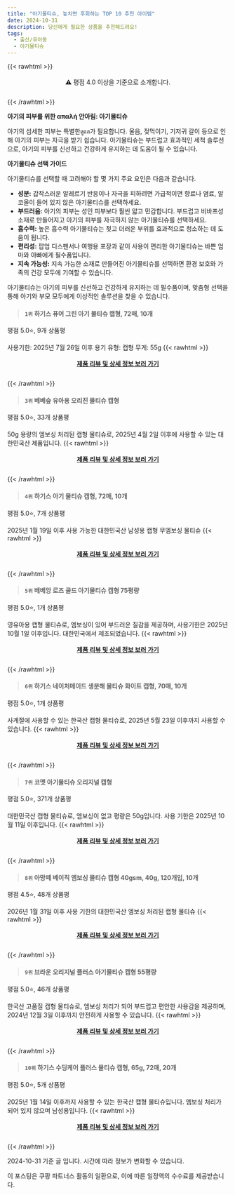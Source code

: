 ```yaml
---
title: "아기물티슈, 놓치면 후회하는 TOP 10 추천 아이템"
date: 2024-10-31
description: 당신에게 필요한 상품을 추천해드려요!
tags:
  - 출산/유아동
  - 아기물티슈
---
```

{{< rawhtml >}}<div class="toc" style="text-align: center; height: 50px; line-height: 2;">  <p>⚠️ 평점 4.0 이상을 기준으로 소개합니다.<br></p></div> {{< /rawhtml >}}

**아기의 피부를 위한 απαλή 안아림: 아기물티슈**

아기의 섬세한 피부는 특별한ดูแล가 필요합니다. 울음, 젖먹이기, 기저귀 갈이 등으로 인해 아기의 피부는 자극을 받기 쉽습니다. 아기물티슈는 부드럽고 효과적인 세척 솔루션으로, 아기의 피부를 신선하고 건강하게 유지하는 데 도움이 될 수 있습니다.

**아기물티슈 선택 가이드**

아기물티슈를 선택할 때 고려해야 할 몇 가지 주요 요인은 다음과 같습니다.

* **성분:** 갑작스러운 알레르기 반응이나 자극을 피하려면 가급적이면 향료나 염료, 알코올이 들어 있지 않은 아기물티슈를 선택하세요.
* **부드러움:** 아기의 피부는 성인 피부보다 훨씬 얇고 민감합니다. 부드럽고 비바프성 소재로 만들어지고 아기의 피부를 자극하지 않는 아기물티슈를 선택하세요.
* **흡수력:** 높은 흡수력 아기물티슈는 젖고 더러운 부위를 효과적으로 청소하는 데 도움이 됩니다.
* **편리성:** 팝업 디스펜서나 여행용 포장과 같이 사용이 편리한 아기물티슈는 바쁜 엄마와 아빠에게 필수품입니다.
* **지속 가능성:** 지속 가능한 소재로 만들어진 아기물티슈를 선택하면 환경 보호와 가족의 건강 모두에 기여할 수 있습니다.

아기물티슈는 아기의 피부를 신선하고 건강하게 유지하는 데 필수품이며, 맞춤형 선택을 통해 아기와 부모 모두에게 이상적인 솔루션을 찾을 수 있습니다.


>#### `1위` 하기스 퓨어 그린 아기 물티슈 캡형, 72매, 10개
평점 5.0⭐, 9개 상품평

사용기한: 2025년 7월 26일 이후
용기 유형: 캡형
무게: 55g
{{< rawhtml >}}<div class="toc" style="text-align: center; height: 50px; line-height: 2;"><p><b><a href="https://link.coupang.com/re/AFFSDP?lptag=AF5033054&pageKey=6615096004&itemId=15016467162&vendorItemId=82239205259&traceid=V0-153-aa1e39e945998954&clickBeacon=4461bd50-9787-11ef-aea1-0a36d961c862%7E3&requestid=20241031215429455320492389&token=31850C%7CMIXED">제품 리뷰 및 상세 정보 보러 가기</a></b><br></p> </div>{{< /rawhtml >}}

>#### `3위` 베베숲 유아용 오리진 물티슈 캡형
평점 5.0⭐, 33개 상품평

50g 용량의 엠보싱 처리된 캡형 물티슈로, 2025년 4월 2일 이후에 사용할 수 있는 대한민국산 제품입니다.
{{< rawhtml >}}<div class="toc" style="text-align: center; height: 50px; line-height: 2;"><p><b><a href="https://link.coupang.com/re/AFFSDP?lptag=AF5033054&pageKey=7455919074&itemId=18854921300&vendorItemId=85984112985&traceid=V0-153-31420e7ffc684935&requestid=20241031215429455320492389&token=31850C%7CMIXED">제품 리뷰 및 상세 정보 보러 가기</a></b><br></p> </div>{{< /rawhtml >}}

>#### `4위` 하기스 아기 물티슈 캡형, 72매, 10개
평점 5.0⭐, 7개 상품평

2025년 1월 19일 이후 사용 가능한 대한민국산 남성용 캡형 무엠보싱 물티슈
{{< rawhtml >}}<div class="toc" style="text-align: center; height: 50px; line-height: 2;"><p><b><a href="https://link.coupang.com/re/AFFSDP?lptag=AF5033054&pageKey=7704383453&itemId=20635965842&vendorItemId=79653010332&traceid=V0-153-fb581cf2aded85cf&clickBeacon=4461bd50-9787-11ef-b887-da5fae72999e%7E3&requestid=20241031215429455320492389&token=31850C%7CMIXED">제품 리뷰 및 상세 정보 보러 가기</a></b><br></p> </div>{{< /rawhtml >}}

>#### `5위` 베베앙 로즈 골드 아기물티슈 캡형 75평량
평점 5.0⭐, 1개 상품평

영유아용 캡형 물티슈로, 엠보싱이 있어 부드러운 질감을 제공하며, 사용기한은 2025년 10월 1일 이후입니다. 대한민국에서 제조되었습니다.
{{< rawhtml >}}<div class="toc" style="text-align: center; height: 50px; line-height: 2;"><p><b><a href="https://link.coupang.com/re/AFFSDP?lptag=AF5033054&pageKey=8165967338&itemId=23301998082&vendorItemId=90334050278&traceid=V0-153-4ecac9e9ce0c47bd&requestid=20241031215429455320492389&token=31850C%7CMIXED">제품 리뷰 및 상세 정보 보러 가기</a></b><br></p> </div>{{< /rawhtml >}}

>#### `6위` 하기스 네이처메이드 생분해 물티슈 화이트 캡형, 70매, 10개
평점 5.0⭐, 1개 상품평

사계절에 사용할 수 있는 한국산 캡형 물티슈로, 2025년 5월 23일 이후까지 사용할 수 있습니다.
{{< rawhtml >}}<div class="toc" style="text-align: center; height: 50px; line-height: 2;"><p><b><a href="https://link.coupang.com/re/AFFSDP?lptag=AF5033054&pageKey=6134786293&itemId=11724201575&vendorItemId=78998287284&traceid=V0-153-f879c6b78b5d5cd8&clickBeacon=4461bd50-9787-11ef-bbc9-14ced8ab5ed8%7E3&requestid=20241031215429455320492389&token=31850C%7CMIXED">제품 리뷰 및 상세 정보 보러 가기</a></b><br></p> </div>{{< /rawhtml >}}

>#### `7위` 코멧 아기물티슈 오리지널 캡형
평점 5.0⭐, 371개 상품평

대한민국산 캡형 물티슈로, 엠보싱이 없고 평량은 50g입니다. 사용 기한은 2025년 10월 11일 이후입니다.
{{< rawhtml >}}<div class="toc" style="text-align: center; height: 50px; line-height: 2;"><p><b><a href="https://link.coupang.com/re/AFFSDP?lptag=AF5033054&pageKey=188227098&itemId=537550763&vendorItemId=4403776090&traceid=V0-153-91fd29a018dd6edb&requestid=20241031215429455320492389&token=31850C%7CMIXED">제품 리뷰 및 상세 정보 보러 가기</a></b><br></p> </div>{{< /rawhtml >}}

>#### `8위` 아망떼 베이직 엠보싱 물티슈 캡형 40gsm, 40g, 120개입, 10개
평점 4.5⭐, 48개 상품평

2026년 1월 31일 이후 사용 기한의 대한민국산 엠보싱 처리된 캡형 물티슈
{{< rawhtml >}}<div class="toc" style="text-align: center; height: 50px; line-height: 2;"><p><b><a href="https://link.coupang.com/re/AFFSDP?lptag=AF5033054&pageKey=94704984&itemId=292853614&vendorItemId=3719883624&traceid=V0-153-72399041054c6c89&clickBeacon=4461bd50-9787-11ef-b142-451d8b6b49c0%7E3&requestid=20241031215429455320492389&token=31850C%7CMIXED">제품 리뷰 및 상세 정보 보러 가기</a></b><br></p> </div>{{< /rawhtml >}}

>#### `9위` 브라운 오리지널 플러스 아기물티슈 캡형 55평량
평점 5.0⭐, 46개 상품평

한국산 고품질 캡형 물티슈로, 엠보싱 처리가 되어 부드럽고 편안한 사용감을 제공하며, 2024년 12월 3일 이후까지 안전하게 사용할 수 있습니다.
{{< rawhtml >}}<div class="toc" style="text-align: center; height: 50px; line-height: 2;"><p><b><a href="https://link.coupang.com/re/AFFSDP?lptag=AF5033054&pageKey=6489890342&itemId=15153182964&vendorItemId=3349268740&traceid=V0-153-8d799db406269acd&requestid=20241031215429455320492389&token=31850C%7CMIXED">제품 리뷰 및 상세 정보 보러 가기</a></b><br></p> </div>{{< /rawhtml >}}

>#### `10위` 하기스 수딩케어 플러스 물티슈 캡형, 65g, 72매, 20개
평점 5.0⭐, 5개 상품평

2025년 1월 14일 이후까지 사용할 수 있는 한국산 캡형 물티슈입니다. 엠보싱 처리가 되어 있지 않으며 남성용입니다.
{{< rawhtml >}}<div class="toc" style="text-align: center; height: 50px; line-height: 2;"><p><b><a href="https://link.coupang.com/re/AFFSDP?lptag=AF5033054&pageKey=6930668420&itemId=16769345669&vendorItemId=71263440023&traceid=V0-153-bdb282395287139a&clickBeacon=4461bd50-9787-11ef-bd47-4d8971fe27b3%7E3&requestid=20241031215429455320492389&token=31850C%7CMIXED">제품 리뷰 및 상세 정보 보러 가기</a></b><br></p> </div>{{< /rawhtml >}}


2024-10-31 기준 글 입니다.
시간에 따라 정보가 변화할 수 있습니다.

이 포스팅은 쿠팡 파트너스 활동의 일환으로, 이에 따른 일정액의 수수료를 제공받습니다.